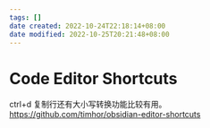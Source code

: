 ```yaml
---
tags: []
date created: 2022-10-24T22:18:14+08:00
date modified: 2022-10-25T20:21:48+08:00
---
```


# Code Editor Shortcuts

ctrl+d 复制行还有大小写转换功能比较有用。
<https://github.com/timhor/obsidian-editor-shortcuts>
